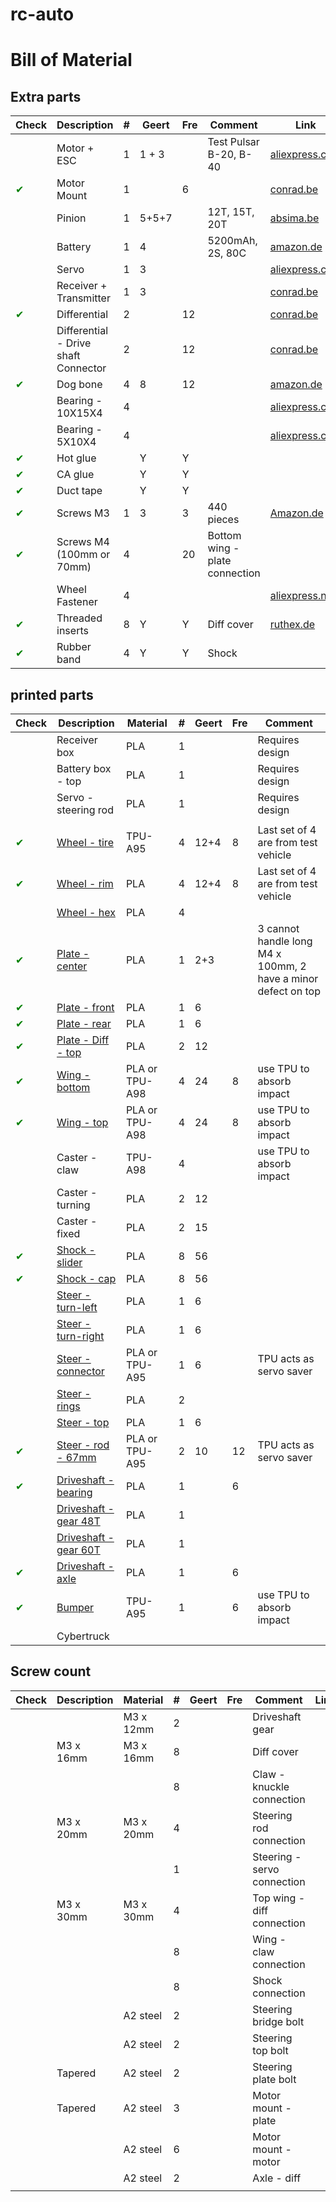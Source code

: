 # rc-auto


# Bill of Material
## Extra parts
| Check                                         | Description                          | # | Geert | Fre | Comment                          | Link                                                                                                                            |
|-----------------------------------------------|--------------------------------------|---|-------|-----|----------------------------------|---------------------------------------------------------------------------------------------------------------------------------|
|                                               | Motor + ESC                          | 1 | 1 + 3 |     | Test Pulsar B-20, B-40           | [aliexpress.com](https://nl.aliexpress.com/item/1005006742987156.html)                                                          |
| <span style="color: green;">&#10004;</span>   | Motor Mount                          | 1 |       | 6   |                                  | [conrad.be](https://www.conrad.be/nl/p/reely-536014c-reserveonderdeel-motorhouder-1418556.html)                                 |
|                                               | Pinion                               | 1 | 5+5+7 |     | 12T, 15T, 20T                    | [absima.be](https://www.absima.shop/pp/alu-pinion-32dp/module0-8-20T.html)                                                      |
|                                               | Battery                              | 1 | 4     |     | 5200mAh, 2S, 80C                 | [amazon.de](https://www.amazon.de/-/en/dp/B08X4GF9DK?psc=1&ref=ppx_yo2ov_dt_b_product_details)                                  |
|                                               | Servo                                | 1 | 3     |     |                                  | [aliexpress.com](https://nl.aliexpress.com/item/1005007301836255.html)                                                          |
|                                               | Receiver + Transmitter               | 1 | 3     |     |                                  | [conrad.be](https://www.conrad.be/nl/p/reely-gen4-rc-pistoolzender-2-4-ghz-aantal-kanalen-4-incl-ontvanger-2267650.html)        |
| <span style="color: green;">&#10004;</span>   | Differential                         | 2 |       | 12  |                                  | [conrad.be](https://www.conrad.be/nl/p/reely-10003-reserveonderdeel-differentieel-712524.html)                                  |
|                                               | Differential - Drive shaft Connector | 2 |       | 12  |                                  | [conrad.be](https://www.conrad.be/nl/p/reely-536026-reserveonderdeel-conische-tandwielen-met-differentieeluitgang-1301672.html) |
| <span style="color: green;">&#10004;</span>   | Dog bone                             | 4 | 8     | 12  |                                  | [amazon.de](https://www.amazon.de/-/en/dp/B08FMJXFCH?psc=1&ref=ppx_yo2ov_dt_b_product_details)                                  |
|                                               | Bearing - 10X15X4                    | 4 |       |     |                                  | [aliexpress.com](https://nl.aliexpress.com/item/32904604356.html)                                                               |
|                                               | Bearing - 5X10X4                     | 4 |       |     |                                  | [aliexpress.com](https://nl.aliexpress.com/item/32905646461.html)                                                               |
| <span style="color: green;">&#10004;</span>   | Hot glue                             |   | Y     | Y   |                                  |                                                                                                                                 |
| <span style="color: green;">&#10004;</span>   | CA glue                              |   | Y     | Y   |                                  |                                                                                                                                 |
| <span style="color: green;">&#10004;</span>   | Duct tape                            |   | Y     | Y   |                                  |                                                                                                                                 |
| <span style="color: green;">&#10004;</span>   | Screws M3                            | 1 | 3     | 3   | 440 pieces                       | [Amazon.de](https://www.amazon.de/-/nl/dp/B0B3MGZ7T2/ref=pd_day0fbt_thbs_d_sccl_2/257-0877788-9470555)                          |
| <span style="color: green;">&#10004;</span>   | Screws M4 (100mm or 70mm)            | 4 |       | 20  | Bottom wing - plate connection   |                                                                                                                                 |
|                                               | Wheel Fastener                       | 4 |       |     |                                  | [aliexpress.nl](https://nl.aliexpress.com/item/32947782005.html)                                                                |
| <span style="color: green;">&#10004;</span>   | Threaded inserts                     | 8 | Y     | Y   | Diff cover                       | [ruthex.de](https://www.ruthex.de/en/collections/gewindeeinsatze/m3)                                                            |
| <span style="color: green;">&#10004;</span>   | Rubber band                          | 4 | Y     | Y   | Shock                            |                                                                                                                                 |



## printed parts
| Check                                         | Description                                                  | Material       | # | Geert | Fre | Comment                                                       |
|-----------------------------------------------|--------------------------------------------------------------|----------------|---| ----- |-----|---------------------------------------------------------------|
|                                               | Receiver box                                                 | PLA            | 1 |       |     | Requires design                                               |
|                                               | Battery box - top                                            | PLA            | 1 |       |     | Requires design                                               |
|                                               | Servo - steering rod                                         | PLA            | 1 |       |     | Requires design                                               |
|                                               |                                                              |                |   |       |     |                                                               |
| <span style="color: green;">&#10004;</span>   | [Wheel - tire](stl/wheel-tire.stl)                           | TPU-A95        | 4 | 12+4  | 8   | Last set of 4 are from test vehicle                           |
| <span style="color: green;">&#10004;</span>   | [Wheel - rim](stl/wheel-rim.stl)                             | PLA            | 4 | 12+4  | 8   | Last set of 4 are from test vehicle                           |
|                                               | [Wheel - hex](stl/wheel-hex.stl)                             | PLA            | 4 |       |     |                                                               |
| <span style="color: green;">&#10004;</span>   | [Plate - center](stl/plate-center.stl)                       | PLA            | 1 | 2+3   |     | 3 cannot handle long M4 x 100mm, 2 have a minor defect on top |
| <span style="color: green;">&#10004;</span>   | [Plate - front](stl/plate-bottom-front.stl)                  | PLA            | 1 | 6     |     |                                                               |
| <span style="color: green;">&#10004;</span>   | [Plate - rear](stl/plate-bottom-rear.stl)                    | PLA            | 1 | 6     |     |                                                               |
| <span style="color: green;">&#10004;</span>   | [Plate - Diff - top](stl/plate-diff-top.stl)                 | PLA            | 2 | 12    |     |                                                               |
| <span style="color: green;">&#10004;</span>   | [Wing - bottom](stl/wing-bottom.stl)                         | PLA or TPU-A98 | 4 | 24    | 8   | use TPU to absorb impact                                      |
| <span style="color: green;">&#10004;</span>   | [Wing - top](stl/wing-top.stl)                               | PLA or TPU-A98 | 4 | 24    | 8   | use TPU to absorb impact                                      |
|                                               | Caster - claw                                                | TPU-A98        | 4 |       |     | use TPU to absorb impact                                      |
|                                               | Caster - turning                                             | PLA            | 2 | 12    |     |                                                               |
|                                               | Caster - fixed                                               | PLA            | 2 | 15    |     |                                                               |
| <span style="color: green;">&#10004;</span>   | [Shock - slider](stl/Shock.stl)                              | PLA            | 8 | 56    |     |                                                               |
| <span style="color: green;">&#10004;</span>   | [Shock - cap](stl/Shock.stl)                                 | PLA            | 8 | 56    |     |                                                               |
|                                               | [Steer - turn-left](stl/steering-left.stl)                   | PLA            | 1 | 6     |     |                                                               |
|                                               | [Steer - turn-right](stl/steering-right.stl)                 | PLA            | 1 | 6     |     |                                                               |
|                                               | [Steer - connector](stl/steering-connect.stl)                | PLA or TPU-A95 | 1 | 6     |     | TPU acts as servo saver                                       |
|                                               | [Steer - rings](stl/steering-rings.stl)                      | PLA            | 2 |       |     |                                                               |
|                                               | [Steer - top](stl/steering-top.stl)                          | PLA            | 1 | 6     |     |                                                               |
| <span style="color: green;">&#10004;</span>   | [Steer - rod - 67mm](stl/steering-arm-67mm.stl)              | PLA or TPU-A95 | 2 | 10    | 12  | TPU acts as servo saver                                       |
| <span style="color: green;">&#10004;</span>   | [Driveshaft - bearing](stl/driveshaft-bearing-28x12.5x8.stl) | PLA            | 1 |       | 6   |                                                               |
|                                               | [Driveshaft - gear 48T](stl/driveshaft-gear-48T.stl)         | PLA            | 1 |       |     |                                                               |
|                                               | [Driveshaft - gear 60T](stl/driveshaft-gear-60T.stl)         | PLA            | 1 |       |     |                                                               |
| <span style="color: green;">&#10004;</span>   | [Driveshaft - axle](stl/driveshaft.stl)                      | PLA            | 1 |       | 6   |                                                               |
| <span style="color: green;">&#10004;</span>   | [Bumper](stl/bumper.stl)                                     | TPU-A95        | 1 |       | 6   | use TPU to absorb impact                                      |
|                                               | Cybertruck                                                   |                |   |       |     |                                                               |


## Screw count

| Check                                       | Description      | Material    | # | Geert | Fre | Comment                        | Link                                                                                                                  |
|---------------------------------------------|------------------|-------------|---|-------|-----|--------------------------------|-----------------------------------------------------------------------------------------------------------------------|
|                                             |                  | M3 x 12mm   | 2 |       |     | Driveshaft gear                |                                                                                                                       |
|                                             | M3 x 16mm        | M3 x 16mm   | 8 |       |     | Diff cover                     |                                                                                                                       |
|                                             |                  |             | 8 |       |     | Claw - knuckle connection      |                                                                                                                       |
|                                             | M3 x 20mm        | M3 x 20mm   | 4 |       |     | Steering rod connection        |                                                                                                                       |
|                                             |                  |             | 1 |       |     | Steering - servo connection    |                                                                                                                       |
|                                             | M3 x 30mm        | M3 x 30mm   | 4 |       |     | Top wing - diff connection     |                                                                                                                       |
|                                             |                  |             | 8 |       |     | Wing - claw connection         |                                                                                                                       |
|                                             |                  |             | 8 |       |     | Shock connection               |                                                                                                                       | 
|                                             |                  | A2 steel    | 2 |       |     | Steering bridge bolt           |                                                                                                                       |
|                                             |                  | A2 steel    | 2 |       |     | Steering top bolt              |                                                                                                                       |
|                                             | Tapered          | A2 steel    | 2 |       |     | Steering plate bolt            |                                                                                                                       |
|                                             | Tapered          | A2 steel    | 3 |       |     | Motor mount - plate            |                                                                                                                       |
|                                             |                  | A2 steel    | 6 |       |     | Motor mount - motor            |                                                                                                                       |
|                                             |                  | A2 steel    | 2 |       |     | Axle - diff                    |                                                                                                                       |
                                                                                                                                                                                                       |

